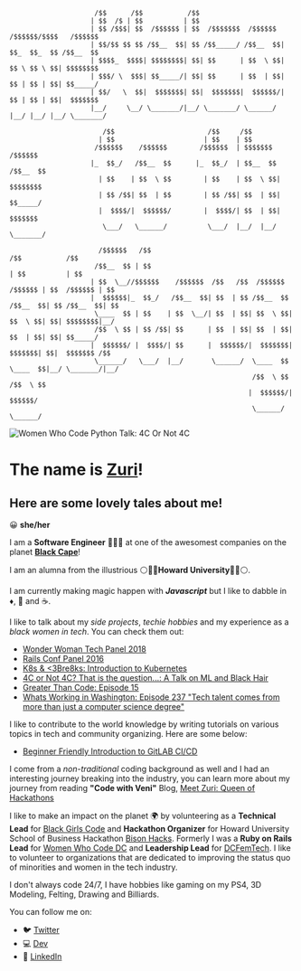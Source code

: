 ```
                     /$$      /$$           /$$
                    | $$  /$ | $$          | $$
                    | $$ /$$$| $$  /$$$$$$ | $$  /$$$$$$$  /$$$$$$  /$$$$$$/$$$$   /$$$$$$
                    | $$/$$ $$ $$ /$$__  $$| $$ /$$_____/ /$$__  $$| $$_  $$_  $$ /$$__  $$
                    | $$$$_  $$$$| $$$$$$$$| $$| $$      | $$  \ $$| $$ \ $$ \ $$| $$$$$$$$
                    | $$$/ \  $$$| $$_____/| $$| $$      | $$  | $$| $$ | $$ | $$| $$_____/
                    | $$/   \  $$|  $$$$$$$| $$|  $$$$$$$|  $$$$$$/| $$ | $$ | $$|  $$$$$$$
                    |__/     \__/ \_______/|__/ \_______/ \______/ |__/ |__/ |__/ \_______/

                       /$$                       /$$     /$$
                      | $$                      | $$    | $$
                     /$$$$$$    /$$$$$$        /$$$$$$  | $$$$$$$   /$$$$$$
                    |_  $$_/   /$$__  $$      |_  $$_/  | $$__  $$ /$$__  $$
                      | $$    | $$  \ $$        | $$    | $$  \ $$| $$$$$$$$
                      | $$ /$$| $$  | $$        | $$ /$$| $$  | $$| $$_____/
                      |  $$$$/|  $$$$$$/        |  $$$$/| $$  | $$|  $$$$$$$
                       \___/   \______/          \___/  |__/  |__/ \_______/

                      /$$$$$$   /$$                                             /$$           /$$
                     /$$__  $$ | $$                                            | $$          | $$
                    | $$  \__//$$$$$$    /$$$$$$  /$$   /$$  /$$$$$$   /$$$$$$ | $$  /$$$$$$ | $$
                    |  $$$$$$|_  $$_/   /$$__  $$| $$  | $$ /$$__  $$ /$$__  $$| $$ /$$__  $$| $$
                     \____  $$ | $$    | $$  \__/| $$  | $$| $$  \ $$| $$  \ $$| $$| $$$$$$$$|__/
                     /$$  \ $$ | $$ /$$| $$      | $$  | $$| $$  | $$| $$  | $$| $$| $$_____/
                    |  $$$$$$/ |  $$$$/| $$      |  $$$$$$/|  $$$$$$$|  $$$$$$$| $$|  $$$$$$$ /$$
                     \______/   \___/  |__/       \______/  \____  $$ \____  $$|__/ \_______/|__/
                                                            /$$  \ $$ /$$  \ $$
                                                           |  $$$$$$/|  $$$$$$/
                                                            \______/  \______/
```
![Women Who Code Python Talk: 4C Or Not 4C ](https://github.com/thestrugglingblack/thestrugglingblack/blob/master/assets/IMG_2637.jpeg)

# The name is [Zuri](http://www.zurihunter.com)! 

## Here are some lovely tales about me!
😀 **she/her**

I am a **Software Engineer** 👩🏾‍💻 at one of the awesomest companies on the planet **[Black Cape](http://www.blackcape.io)**! 

I am an alumna from the illustrious ⚪️🔵🔴**Howard University**🔴🔵⚪.️

I am currently making magic happen with **_Javascript_** but I like to dabble in ♦️, 🐍 and ☕️.

I like to talk about my _side projects_, _techie hobbies_ and my experience as a _black women in tech_. You can check them out:
* [Wonder Woman Tech Panel 2018](https://wonderwomentech.com/speaker/zuri-hunter/)
* [Rails Conf Panel 2016](https://confreaks.tv/presenters/zuri-hunter)
* [K8s & <3Bre8ks: Introduction to Kubernetes](https://www.youtube.com/watch?v=nzvuGhjk7Ns&t=2s)
* [4C or Not 4C? That is the question...: A Talk on ML and Black Hair](https://www.youtube.com/watch?v=LtqaumBsuPM)
* [Greater Than Code: Episode 15](http://podbay.fm/show/1163023878/e/1484177065?autostart=1)
* [Whats Working in Washington: Episode 237 "Tech talent comes from more than just a computer science degree"](https://admin.podcastone.com/episode/Whats-Working-in-Washington---Ep-237---Tech-talent-comes-from-more-than-just-a-computer-science-degree---Zuri-Hunter)

I like to contribute to the world knowledge by writing tutorials on various topics in tech and community organizing. Here are some below:
* [Beginner Friendly Introduction to GitLAB CI/CD](https://dev.to/zurihunter/beginner-friendly-introduction-to-gitlabcicd-4p5a)

I come from a _non-traditional_ coding background as well and I had an interesting journey breaking into the industry, you can learn more about my journey from reading **"Code with Veni"** Blog, [Meet Zuri: Queen of Hackathons](http://blog.codewithveni.com/meet-zuri-queen-hackathons/)

I like to make an impact on the planet 🌍 by volunteering as a **Technical Lead** for [Black Girls Code](http://www.blackgirlscode.org) and **Hackathon Organizer** for Howard University School of Business Hackathon [Bison Hacks](http://www.bisonhacks.com). Formerly I was a **Ruby on Rails Lead** for [Women Who Code DC](https://www.meetup.com/Women-Who-Code-DC) and **Leadership Lead** for [DCFemTech](http://www.dcfemtech.org). I like to volunteer to organizations that are dedicated to improving the status quo of minorities and women in the tech industry.

I don't always code 24/7, I have hobbies like gaming on my PS4, 3D Modeling, Felting, Drawing and Billiards.

You can follow me on:
* 🐦 [Twitter](https://twitter.com/ZuriHunter)
* 💻 [Dev](https://dev.to/zurihunter)
* 💼 [LinkedIn](https://www.linkedin.com/in/zuri-hunter-748ba514/)


